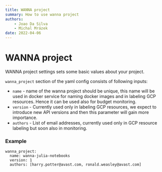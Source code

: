 ```yaml
---
title: WANNA project
summary: How to use wanna project
authors:
    - Joao Da Silva
    - Michal Mrázek
date: 2022-04-06
---
```


# WANNA project
WANNA project settings sets some basic values about your project. 

`wanna_project` section of the yaml config consists of following inputs:

- `name` - name of the wanna project should be unique, this name will be used in docker service 
  for naming docker images and in labeling GCP resources. Hence it can be used also for budget monitoring.
- `version` - Currently used only in labeling GCP resources, we expect to introduce new API versions 
  and then this parameter will gain more importance. 
- `authors` - List of email addresses, currently used only in GCP resource labeling but soon also in monitoring.

### Example

```
wanna_project:
  name: wanna-julia-notebooks
  version: 1
  authors: [harry.potter@avast.com, ronald.weasley@avast.com]
```